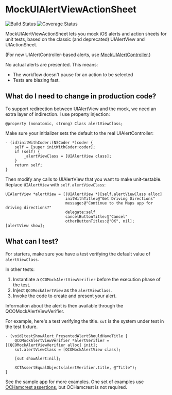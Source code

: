 # MockUIAlertViewActionSheet

[![Build Status](https://travis-ci.org/jonreid/MockUIAlertViewActionSheet.svg?branch=master)](https://travis-ci.org/jonreid/MockUIAlertViewActionSheet)
[![Coverage Status](https://coveralls.io/repos/jonreid/MockUIAlertViewActionSheet/badge.svg?branch=master&service=github)](https://coveralls.io/github/jonreid/MockUIAlertViewActionSheet?branch=master)

MockUIAlertViewActionSheet lets you mock iOS alerts and action sheets for unit
tests, based on the classic (and deprecated) UIAlertView and UIActionSheet.

(For new UIAlertController-based alerts, use
[MockUIAlertController](https://github.com/jonreid/MockUIAlertController).)

No actual alerts are presented. This means:

* The workflow doesn't pause for an action to be selected
* Tests are blazing fast.


## What do I need to change in production code?

To support redirection between UIAlertView and the mock, we need an extra
layer of indirection. I use property injection:

```obj-c
@property (nonatomic, strong) Class alertViewClass;
```

Make sure your initializer sets the default to the real UIAlertController:

```obj-c
- (id)initWithCoder:(NSCoder *)coder {
    self = [super initWithCoder:coder];
    if (self) {
        _alertViewClass = [UIAlertView class];
    }
    return self;
}
```

Then modify any calls to UIAlertView that you want to make unit-testable.
Replace `UIAlertView` with `self.alertViewClass`:

```obj-c
UIAlertView *alertView = [(UIAlertView *)[self.alertViewClass alloc]
                          initWithTitle:@"Get Driving Directions"
                          message:@"Continue to the Maps app for driving directions?"
                          delegate:self
                          cancelButtonTitle:@"Cancel"
                          otherButtonTitles:@"OK", nil];
[alertView show];
```
 

## What can I test?

For starters, make sure you have a test verifying the default value of
`alertViewClass`.

In other tests:

1. Instantiate a `QCOMockAlertViewVerifier` before the execution phase of the test.
2. Inject `QCOMockAlertView` as the `alertViewClass`.
3. Invoke the code to create and present your alert.

Information about the alert is then available through the
QCOMockAlertViewVerifier.

For example, here's a test verifying the title. `sut` is the system under test
in the test fixture.

```obj-c
- (void)testShowAlert_PresentedAlertShouldHaveTitle {
    QCOMockAlertViewVerifier *alertVerifier = [[QCOMockAlertViewVerifier alloc] init];
    sut.alertViewClass = [QCOMockAlertView class];

    [sut showAlert:nil];

    XCTAssertEqualObjects(alertVerifier.title, @"Title");
}
```

See the sample app for more examples. One set of examples use
[OCHamcrest assertions](https://github.com/hamcrest/OCHamcrest), but OCHamcrest
is not required.
